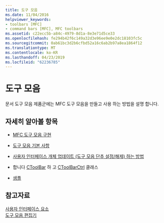 ```yaml
---
title: 도구 모음
ms.date: 11/04/2016
helpviewer_keywords:
- toolbars [MFC]
- command bars [MFC], MFC toolbars
ms.assetid: c22ecc5b-a84c-4979-8d1a-8e3e71d5ce33
ms.openlocfilehash: fe294b42f6c149a32d3e96ee9e0e2dc18103fc5c
ms.sourcegitcommit: 0ab61bc3d2b6cfbd52a16c6ab2b97a8ea1864f12
ms.translationtype: MT
ms.contentlocale: ko-KR
ms.lasthandoff: 04/23/2019
ms.locfileid: "62236785"
---
```

# <a name="toolbars"></a>도구 모음

문서 도구 모음 제품군에는 MFC 도구 모음을 만들고 사용 하는 방법을 설명 합니다.

## <a name="what-do-you-want-to-know-more-about"></a>자세히 알아볼 항목

- [MFC 도구 모음 구현](../mfc/mfc-toolbar-implementation.md)

- [도구 모음 기본 사항](../mfc/toolbar-fundamentals.md)

- [사용자 인터페이스 개체 업데이트 (도구 모음 단추 설정/해제) 하는 방법](../mfc/how-to-update-user-interface-objects.md)

- 합니다 [CToolBar](../mfc/reference/ctoolbar-class.md) 하 고 [CToolBarCtrl](../mfc/reference/ctoolbarctrl-class.md) 클래스

- [샘플](../mfc/toolbar-sample-list.md)

## <a name="see-also"></a>참고자료

[사용자 인터페이스 요소](../mfc/user-interface-elements-mfc.md)<br/>
[도구 모음 편집기](../windows/toolbar-editor.md)
